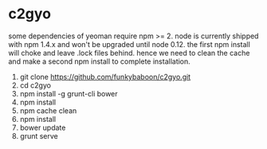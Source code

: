 c2gyo
===
some dependencies of yeoman require npm >= 2. node is currently shipped with npm 1.4.x and won't be upgraded until node 0.12. the first npm install will choke and leave .lock files behind. hence we need to clean the cache and make a second npm install to complete installation.

  1. git clone https://github.com/funkybaboon/c2gyo.git
  2. cd c2gyo
  3. npm install -g grunt-cli bower
  4. npm install
  5. npm cache clean
  6. npm install
  7. bower update
  8. grunt serve